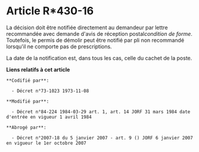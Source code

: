 # Article R*430-16

La décision doit être notifiée directement au demandeur par lettre recommandée avec demande d'avis de réception
postal*condition de forme*. Toutefois, le permis de démolir peut être notifié par pli non recommandé lorsqu'il ne comporte
pas de prescriptions.

La date de la notification est, dans tous les cas, celle du cachet de la poste.

**Liens relatifs à cet article**

	**Codifié par**:

	  - Décret n°73-1023 1973-11-08

	**Modifié par**:

	  - Décret n°84-224 1984-03-29 art. 1, art. 14 JORF 31 mars 1984 date d'entrée en vigueur 1 avril 1984

	**Abrogé par**:

	  - Décret n°2007-18 du 5 janvier 2007 - art. 9 () JORF 6 janvier 2007 en vigueur le 1er octobre 2007
